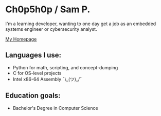 # Ch0p5h0p / Sam P.

I'm a learning developer, wanting to one day get a job as an embedded systems engineer or cybersecurity analyst.

[My Homepage](https://blooper7.github.io)

## Languages I use:
- Python for math, scripting, and concept-dumping
- C for OS-level projects
- Intel x86-64 Assembly ¯\\\_(ツ)\_/¯

## Education goals:
- Bachelor's Degree in Computer Science

